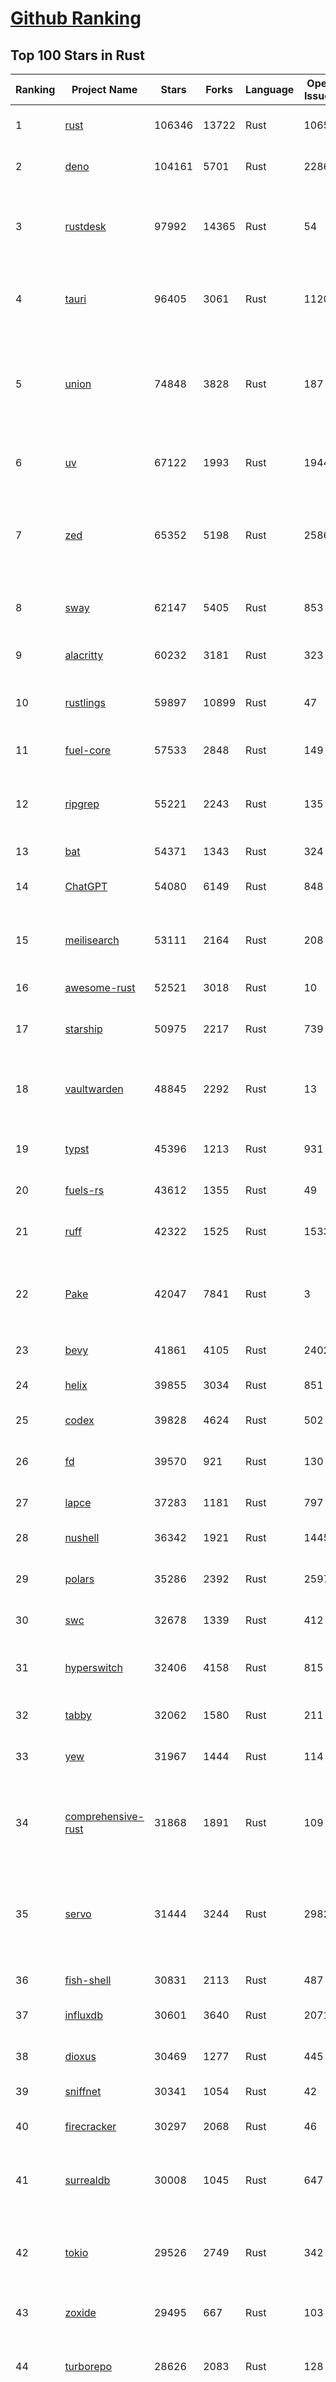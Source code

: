 [Github Ranking](../README.md)
==========

## Top 100 Stars in Rust

| Ranking | Project Name | Stars | Forks | Language | Open Issues | Description | Last Commit |
| ------- | ------------ | ----- | ----- | -------- | ----------- | ----------- | ----------- |
| 1 | [rust](https://github.com/rust-lang/rust) | 106346 | 13722 | Rust | 10658 | Empowering everyone to build reliable and efficient software. | 2025-09-10T01:54:32Z |
| 2 | [deno](https://github.com/denoland/deno) | 104161 | 5701 | Rust | 2286 | A modern runtime for JavaScript and TypeScript. | 2025-09-10T03:47:48Z |
| 3 | [rustdesk](https://github.com/rustdesk/rustdesk) | 97992 | 14365 | Rust | 54 | An open-source remote desktop application designed for self-hosting, as an alternative to TeamViewer. | 2025-09-09T14:03:27Z |
| 4 | [tauri](https://github.com/tauri-apps/tauri) | 96405 | 3061 | Rust | 1120 | Build smaller, faster, and more secure desktop and mobile applications with a web frontend. | 2025-09-10T03:53:25Z |
| 5 | [union](https://github.com/unionlabs/union) | 74848 | 3828 | Rust | 187 | The trust-minimized, zero-knowledge bridging protocol, designed for censorship resistance, extremely high security, and usage in decentralized finance. | 2025-09-10T02:52:26Z |
| 6 | [uv](https://github.com/astral-sh/uv) | 67122 | 1993 | Rust | 1944 | An extremely fast Python package and project manager, written in Rust. | 2025-09-10T02:41:49Z |
| 7 | [zed](https://github.com/zed-industries/zed) | 65352 | 5198 | Rust | 2586 | Code at the speed of thought – Zed is a high-performance, multiplayer code editor from the creators of Atom and Tree-sitter. | 2025-09-10T01:29:22Z |
| 8 | [sway](https://github.com/FuelLabs/sway) | 62147 | 5405 | Rust | 853 | 🌴 Empowering everyone to build reliable and efficient smart contracts. | 2025-09-10T00:32:23Z |
| 9 | [alacritty](https://github.com/alacritty/alacritty) | 60232 | 3181 | Rust | 323 | A cross-platform, OpenGL terminal emulator. | 2025-09-01T17:11:21Z |
| 10 | [rustlings](https://github.com/rust-lang/rustlings) | 59897 | 10899 | Rust | 47 | :crab: Small exercises to get you used to reading and writing Rust code! | 2025-08-21T22:05:36Z |
| 11 | [fuel-core](https://github.com/FuelLabs/fuel-core) | 57533 | 2848 | Rust | 149 | Rust full node implementation of the Fuel v2 protocol. | 2025-09-09T22:30:54Z |
| 12 | [ripgrep](https://github.com/BurntSushi/ripgrep) | 55221 | 2243 | Rust | 135 | ripgrep recursively searches directories for a regex pattern while respecting your gitignore | 2025-09-07T15:09:38Z |
| 13 | [bat](https://github.com/sharkdp/bat) | 54371 | 1343 | Rust | 324 | A cat(1) clone with wings. | 2025-09-04T06:38:23Z |
| 14 | [ChatGPT](https://github.com/lencx/ChatGPT) | 54080 | 6149 | Rust | 848 | 🔮 ChatGPT Desktop Application (Mac, Windows and Linux) | 2024-08-29T17:58:11Z |
| 15 | [meilisearch](https://github.com/meilisearch/meilisearch) | 53111 | 2164 | Rust | 208 | A lightning-fast search engine API bringing AI-powered hybrid search to your sites and applications. | 2025-09-09T19:03:05Z |
| 16 | [awesome-rust](https://github.com/rust-unofficial/awesome-rust) | 52521 | 3018 | Rust | 10 | A curated list of Rust code and resources. | 2025-09-07T16:18:46Z |
| 17 | [starship](https://github.com/starship/starship) | 50975 | 2217 | Rust | 739 | ☄🌌️  The minimal, blazing-fast, and infinitely customizable prompt for any shell! | 2025-09-09T21:42:21Z |
| 18 | [vaultwarden](https://github.com/dani-garcia/vaultwarden) | 48845 | 2292 | Rust | 13 | Unofficial Bitwarden compatible server written in Rust, formerly known as bitwarden_rs | 2025-08-29T11:14:40Z |
| 19 | [typst](https://github.com/typst/typst) | 45396 | 1213 | Rust | 931 | A new markup-based typesetting system that is powerful and easy to learn. | 2025-09-09T15:04:22Z |
| 20 | [fuels-rs](https://github.com/FuelLabs/fuels-rs) | 43612 | 1355 | Rust | 49 | Fuel Network Rust SDK | 2025-08-21T01:32:58Z |
| 21 | [ruff](https://github.com/astral-sh/ruff) | 42322 | 1525 | Rust | 1533 | An extremely fast Python linter and code formatter, written in Rust. | 2025-09-10T02:03:16Z |
| 22 | [Pake](https://github.com/tw93/Pake) | 42047 | 7841 | Rust | 3 | 🤱🏻 Turn any webpage into a desktop app with one command. 🤱🏻 一键打包网页生成轻量桌面应用。 | 2025-09-07T09:54:24Z |
| 23 | [bevy](https://github.com/bevyengine/bevy) | 41861 | 4105 | Rust | 2402 | A refreshingly simple data-driven game engine built in Rust | 2025-09-10T00:19:42Z |
| 24 | [helix](https://github.com/helix-editor/helix) | 39855 | 3034 | Rust | 851 | A post-modern modal text editor. | 2025-09-08T23:03:42Z |
| 25 | [codex](https://github.com/openai/codex) | 39828 | 4624 | Rust | 502 | Lightweight coding agent that runs in your terminal | 2025-09-10T02:58:40Z |
| 26 | [fd](https://github.com/sharkdp/fd) | 39570 | 921 | Rust | 130 | A simple, fast and user-friendly alternative to 'find' | 2025-09-06T01:22:08Z |
| 27 | [lapce](https://github.com/lapce/lapce) | 37283 | 1181 | Rust | 797 | Lightning-fast and Powerful Code Editor written in Rust | 2025-09-10T00:51:54Z |
| 28 | [nushell](https://github.com/nushell/nushell) | 36342 | 1921 | Rust | 1445 | A new type of shell | 2025-09-10T00:10:24Z |
| 29 | [polars](https://github.com/pola-rs/polars) | 35286 | 2392 | Rust | 2597 | Extremely fast Query Engine for DataFrames, written in Rust | 2025-09-09T21:28:00Z |
| 30 | [swc](https://github.com/swc-project/swc) | 32678 | 1339 | Rust | 412 | Rust-based platform for the Web | 2025-09-09T10:43:51Z |
| 31 | [hyperswitch](https://github.com/juspay/hyperswitch) | 32406 | 4158 | Rust | 815 | An open source payments switch written in Rust to make payments fast, reliable and affordable | 2025-09-10T01:02:01Z |
| 32 | [tabby](https://github.com/TabbyML/tabby) | 32062 | 1580 | Rust | 211 | Self-hosted AI coding assistant | 2025-08-26T20:03:41Z |
| 33 | [yew](https://github.com/yewstack/yew) | 31967 | 1444 | Rust | 114 | Rust / Wasm framework for creating reliable and efficient web applications | 2025-09-09T10:35:19Z |
| 34 | [comprehensive-rust](https://github.com/google/comprehensive-rust) | 31868 | 1891 | Rust | 109 | This is the Rust course used by the Android team at Google. It provides you the material to quickly teach Rust. | 2025-09-09T21:42:24Z |
| 35 | [servo](https://github.com/servo/servo) | 31444 | 3244 | Rust | 2982 | Servo aims to empower developers with a lightweight, high-performance alternative for embedding web technologies in applications. | 2025-09-10T01:45:53Z |
| 36 | [fish-shell](https://github.com/fish-shell/fish-shell) | 30831 | 2113 | Rust | 487 | The user-friendly command line shell. | 2025-09-08T09:47:55Z |
| 37 | [influxdb](https://github.com/influxdata/influxdb) | 30601 | 3640 | Rust | 2071 | Scalable datastore for metrics, events, and real-time analytics | 2025-09-09T22:05:36Z |
| 38 | [dioxus](https://github.com/DioxusLabs/dioxus) | 30469 | 1277 | Rust | 445 | Fullstack app framework for web, desktop, and mobile. | 2025-09-09T19:06:21Z |
| 39 | [sniffnet](https://github.com/GyulyVGC/sniffnet) | 30341 | 1054 | Rust | 42 | Comfortably monitor your Internet traffic 🕵️‍♂️ | 2025-09-09T13:27:02Z |
| 40 | [firecracker](https://github.com/firecracker-microvm/firecracker) | 30297 | 2068 | Rust | 46 | Secure and fast microVMs for serverless computing. | 2025-09-09T12:19:49Z |
| 41 | [surrealdb](https://github.com/surrealdb/surrealdb) | 30008 | 1045 | Rust | 647 | A scalable, distributed, collaborative, document-graph database, for the realtime web | 2025-09-10T01:03:17Z |
| 42 | [tokio](https://github.com/tokio-rs/tokio) | 29526 | 2749 | Rust | 342 | A runtime for writing reliable asynchronous applications with Rust. Provides I/O, networking, scheduling, timers, ... | 2025-09-09T13:52:58Z |
| 43 | [zoxide](https://github.com/ajeetdsouza/zoxide) | 29495 | 667 | Rust | 103 | A smarter cd command. Supports all major shells. | 2025-08-22T20:57:21Z |
| 44 | [turborepo](https://github.com/vercel/turborepo) | 28626 | 2083 | Rust | 128 | Build system optimized for JavaScript and TypeScript, written in Rust | 2025-09-09T03:54:00Z |
| 45 | [rust-course](https://github.com/sunface/rust-course) | 28612 | 2463 | Rust | 62 | “连续八年成为全世界最受喜爱的语言，无 GC 也无需手动内存管理、极高的性能和安全性、过程/OO/函数式编程、优秀的包管理、JS 未来基石" — 工作之余的第二语言来试试 Rust 吧。本书拥有全面且深入的讲解、生动贴切的示例、德芙般丝滑的内容，这可能是目前最用心的 Rust 中文学习教程 / Book  | 2025-08-26T01:08:34Z |
| 46 | [linera-protocol](https://github.com/linera-io/linera-protocol) | 28359 | 1898 | Rust | 463 | Main repository for the Linera protocol | 2025-09-10T03:50:06Z |
| 47 | [yazi](https://github.com/sxyazi/yazi) | 28131 | 604 | Rust | 42 | 💥 Blazing fast terminal file manager written in Rust, based on async I/O. | 2025-09-08T15:50:33Z |
| 48 | [just](https://github.com/casey/just) | 27577 | 579 | Rust | 300 | 🤖 Just a command runner | 2025-09-08T19:49:59Z |
| 49 | [iced](https://github.com/iced-rs/iced) | 27543 | 1361 | Rust | 316 | A cross-platform GUI library for Rust, inspired by Elm | 2025-09-08T12:50:50Z |
| 50 | [delta](https://github.com/dandavison/delta) | 27480 | 437 | Rust | 269 | A syntax-highlighting pager for git, diff, grep, and blame output | 2025-08-03T15:43:25Z |
| 51 | [egui](https://github.com/emilk/egui) | 26408 | 1836 | Rust | 820 | egui: an easy-to-use immediate mode GUI in Rust that runs on both web and native | 2025-09-09T14:09:01Z |
| 52 | [zellij](https://github.com/zellij-org/zellij) | 26252 | 806 | Rust | 1186 | A terminal workspace with batteries included | 2025-08-28T15:48:35Z |
| 53 | [hyperfine](https://github.com/sharkdp/hyperfine) | 26108 | 418 | Rust | 41 | A command-line benchmarking tool | 2025-09-04T14:12:20Z |
| 54 | [czkawka](https://github.com/qarmin/czkawka) | 26081 | 824 | Rust | 461 | Multi functional app to find duplicates, empty folders, similar images etc. | 2025-09-08T18:30:37Z |
| 55 | [qdrant](https://github.com/qdrant/qdrant) | 25791 | 1798 | Rust | 348 | Qdrant - High-performance, massive-scale Vector Database and Vector Search Engine for the next generation of AI. Also available in the cloud https://cloud.qdrant.io/ | 2025-09-09T19:19:09Z |
| 56 | [atuin](https://github.com/atuinsh/atuin) | 25718 | 698 | Rust | 357 | ✨ Magical shell history | 2025-09-10T02:35:41Z |
| 57 | [Rocket](https://github.com/rwf2/Rocket) | 25376 | 1612 | Rust | 54 | A web framework for Rust. | 2025-08-31T17:17:07Z |
| 58 | [pingora](https://github.com/cloudflare/pingora) | 25022 | 1465 | Rust | 146 | A library for building fast, reliable and evolvable network services. | 2025-08-29T23:18:36Z |
| 59 | [Rust](https://github.com/TheAlgorithms/Rust) | 24637 | 2446 | Rust | 2 |  All Algorithms implemented in Rust  | 2025-09-08T16:32:39Z |
| 60 | [exa](https://github.com/ogham/exa) | 24134 | 662 | Rust | 196 | A modern replacement for ‘ls’. | 2024-09-24T15:18:09Z |
| 61 | [anki](https://github.com/ankitects/anki) | 23598 | 2481 | Rust | 243 | Anki is a smart spaced repetition flashcard program | 2025-09-10T01:59:12Z |
| 62 | [tools](https://github.com/rome/tools) | 23587 | 651 | Rust | 86 | Unified developer tools for JavaScript, TypeScript, and the web | 2023-09-04T08:42:49Z |
| 63 | [actix-web](https://github.com/actix/actix-web) | 23545 | 1781 | Rust | 188 | Actix Web is a powerful, pragmatic, and extremely fast web framework for Rust. | 2025-09-09T13:15:37Z |
| 64 | [chroma](https://github.com/chroma-core/chroma) | 23184 | 1817 | Rust | 232 | Open-source search and retrieval database for AI applications. | 2025-09-10T02:26:21Z |
| 65 | [axum](https://github.com/tokio-rs/axum) | 23048 | 1236 | Rust | 51 | Ergonomic and modular web framework built with Tokio, Tower, and Hyper | 2025-09-08T22:28:28Z |
| 66 | [difftastic](https://github.com/Wilfred/difftastic) | 22902 | 396 | Rust | 220 | a structural diff that understands syntax 🟥🟩 | 2025-08-29T22:03:37Z |
| 67 | [fnm](https://github.com/Schniz/fnm) | 22082 | 576 | Rust | 280 | 🚀 Fast and simple Node.js version manager, built in Rust | 2025-09-09T18:32:15Z |
| 68 | [tree-sitter](https://github.com/tree-sitter/tree-sitter) | 21967 | 2051 | Rust | 114 | An incremental parsing system for programming tools | 2025-09-09T21:05:43Z |
| 69 | [wezterm](https://github.com/wezterm/wezterm) | 21755 | 989 | Rust | 1268 | A GPU-accelerated cross-platform terminal emulator and multiplexer written by @wez and implemented in Rust | 2025-09-09T14:05:13Z |
| 70 | [coreutils](https://github.com/uutils/coreutils) | 21370 | 1543 | Rust | 344 | Cross-platform Rust rewrite of the GNU coreutils | 2025-09-10T03:40:02Z |
| 71 | [Graphite](https://github.com/GraphiteEditor/Graphite) | 21061 | 886 | Rust | 299 | An open source graphics editor for 2025: comprehensive 2D content creation tool suite for graphic design, digital art, and interactive real-time motion graphics — featuring node-based procedural editing | 2025-09-10T01:20:23Z |
| 72 | [biome](https://github.com/biomejs/biome) | 20974 | 690 | Rust | 271 | A toolchain for web projects, aimed to provide functionalities to maintain them. Biome offers formatter and linter, usable via CLI and LSP. | 2025-09-10T01:12:20Z |
| 73 | [sonic](https://github.com/valeriansaliou/sonic) | 20972 | 605 | Rust | 64 | 🦔 Fast, lightweight & schema-less search backend. An alternative to Elasticsearch that runs on a few MBs of RAM. | 2025-01-06T21:19:17Z |
| 74 | [gitui](https://github.com/gitui-org/gitui) | 20490 | 645 | Rust | 204 | Blazing 💥 fast terminal-ui for git written in rust 🦀 | 2025-09-09T02:07:29Z |
| 75 | [RustPython](https://github.com/RustPython/RustPython) | 20485 | 1342 | Rust | 328 | A Python Interpreter written in Rust | 2025-09-08T13:25:33Z |
| 76 | [slint](https://github.com/slint-ui/slint) | 20304 | 736 | Rust | 734 | Slint is an open-source declarative GUI toolkit to build native user interfaces for Rust, C++, JavaScript, or Python apps. | 2025-09-09T21:36:32Z |
| 77 | [mdBook](https://github.com/rust-lang/mdBook) | 20280 | 1763 | Rust | 522 | Create book from markdown files. Like Gitbook but implemented in Rust | 2025-09-08T17:41:32Z |
| 78 | [vector](https://github.com/vectordotdev/vector) | 20263 | 1852 | Rust | 1961 | A high-performance observability data pipeline. | 2025-09-09T21:15:19Z |
| 79 | [gleam](https://github.com/gleam-lang/gleam) | 20232 | 861 | Rust | 174 | ⭐️ A friendly language for building type-safe, scalable systems! | 2025-09-09T14:49:40Z |
| 80 | [jj](https://github.com/jj-vcs/jj) | 20138 | 708 | Rust | 574 | A Git-compatible VCS that is both simple and powerful | 2025-09-09T09:53:57Z |
| 81 | [wasmer](https://github.com/wasmerio/wasmer) | 20012 | 909 | Rust | 222 | 🚀 Fast, secure, lightweight containers based on WebAssembly | 2025-09-09T05:23:46Z |
| 82 | [xi-editor](https://github.com/xi-editor/xi-editor) | 19837 | 704 | Rust | 135 | A modern editor with a backend written in Rust. | 2024-03-19T00:11:37Z |
| 83 | [neon](https://github.com/neondatabase/neon) | 19667 | 768 | Rust | 285 | Neon: Serverless Postgres. We separated storage and compute to offer autoscaling, code-like database branching, and scale to zero. | 2025-09-02T17:56:34Z |
| 84 | [goose](https://github.com/block/goose) | 19423 | 1691 | Rust | 298 | an open source, extensible AI agent that goes beyond code suggestions - install, execute, edit, and test with any LLM | 2025-09-10T03:44:32Z |
| 85 | [mise](https://github.com/jdx/mise) | 19125 | 628 | Rust | 26 | dev tools, env vars, task runner | 2025-09-10T03:03:52Z |
| 86 | [leptos](https://github.com/leptos-rs/leptos) | 19059 | 788 | Rust | 92 | Build fast web applications with Rust. | 2025-09-08T20:05:18Z |
| 87 | [Bend](https://github.com/HigherOrderCO/Bend) | 18998 | 467 | Rust | 96 | A massively parallel, high-level programming language | 2025-06-03T17:36:56Z |
| 88 | [cube](https://github.com/cube-js/cube) | 18871 | 1886 | Rust | 624 | 📊 Cube’s universal semantic layer platform is the next evolution of OLAP technology for AI, BI, spreadsheets, and embedded analytics | 2025-09-09T22:00:27Z |
| 89 | [relay](https://github.com/facebook/relay) | 18854 | 1865 | Rust | 600 | Relay is a JavaScript framework for building data-driven React applications. | 2025-09-09T23:59:27Z |
| 90 | [spotify-tui](https://github.com/Rigellute/spotify-tui) | 18511 | 560 | Rust | 273 | Spotify for the terminal written in Rust 🚀 | 2024-04-04T15:03:12Z |
| 91 | [candle](https://github.com/huggingface/candle) | 18049 | 1211 | Rust | 443 | Minimalist ML framework for Rust | 2025-09-09T21:07:45Z |
| 92 | [fhevm](https://github.com/zama-ai/fhevm) | 18048 | 758 | Rust | 10 | FHEVM, a full-stack framework for integrating Fully Homomorphic Encryption (FHE) with blockchain applications | 2025-09-09T15:39:32Z |
| 93 | [RustScan](https://github.com/bee-san/RustScan) | 17985 | 1188 | Rust | 30 | 🤖 The Modern Port Scanner 🤖 | 2025-09-04T13:00:05Z |
| 94 | [universal-android-debloater](https://github.com/0x192/universal-android-debloater) | 17789 | 917 | Rust | 466 | Cross-platform GUI written in Rust using ADB to debloat non-rooted android devices. Improve your privacy, the security and battery life of your device. | 2024-08-02T16:16:12Z |
| 95 | [hurl](https://github.com/Orange-OpenSource/hurl) | 17583 | 688 | Rust | 194 | Hurl, run and test HTTP requests with plain text. | 2025-09-10T03:09:42Z |
| 96 | [SpacetimeDB](https://github.com/clockworklabs/SpacetimeDB) | 17411 | 598 | Rust | 484 | Multiplayer at the speed of light | 2025-09-09T23:00:36Z |
| 97 | [eza](https://github.com/eza-community/eza) | 17248 | 316 | Rust | 216 | A modern alternative to ls | 2025-09-08T22:05:53Z |
| 98 | [ruffle](https://github.com/ruffle-rs/ruffle) | 17172 | 911 | Rust | 5233 | A Flash Player emulator written in Rust | 2025-09-10T00:05:23Z |
| 99 | [wasmtime](https://github.com/bytecodealliance/wasmtime) | 16848 | 1501 | Rust | 739 | A lightweight WebAssembly runtime that is fast, secure, and standards-compliant | 2025-09-09T19:05:13Z |
| 100 | [diem](https://github.com/diem/diem) | 16696 | 2581 | Rust | 357 | Diem’s mission is to build a trusted and innovative financial network that empowers people and businesses around the world. | 2025-09-09T05:01:18Z |

